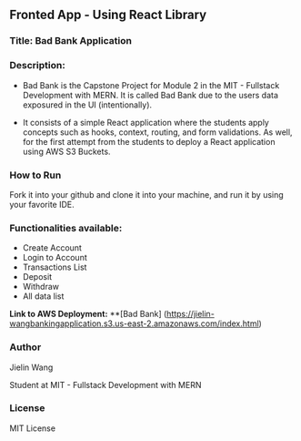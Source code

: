## Fronted App - Using React Library

### Title: Bad Bank Application

### Description:

- Bad Bank is the Capstone Project for Module 2 in the MIT - Fullstack Development with MERN. It is called Bad Bank due to the users data exposured in the UI (intentionally).

- It consists of a simple React application where the students apply concepts such as hooks, context, routing, and form validations. As well, for the first attempt from the students to deploy a React application using AWS S3 Buckets.

### How to Run

Fork it into your github and clone it into your machine, and run it by using your favorite IDE.


### Functionalities available:

- Create Account
- Login to Account
- Transactions List
- Deposit
- Withdraw
- All data list

<b>Link to AWS Deployment:</b> **[Bad Bank] (https://jielin-wangbankingapplication.s3.us-east-2.amazonaws.com/index.html)

### Author

Jielin Wang

Student at MIT - Fullstack Development with MERN

### License

MIT License



